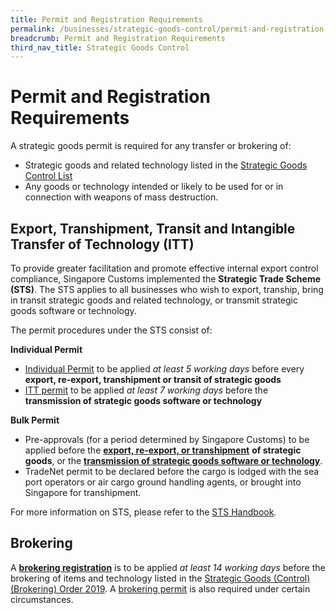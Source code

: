 ```yaml
---
title: Permit and Registration Requirements
permalink: /businesses/strategic-goods-control/permit-and-registration-requirements
breadcrumb: Permit and Registration Requirements
third_nav_title: Strategic Goods Control
---
```


# Permit and Registration Requirements

A strategic goods permit is required for any transfer or brokering of:

-   Strategic goods and related technology listed in the [Strategic Goods Control List](https://www.customs.gov.sg/businesses/strategic-goods-control/strategic-goods-control-list)
-   Any goods or technology intended or likely to be used for or in connection with weapons of mass destruction.

## Export, Transhipment, Transit and Intangible Transfer of Technology (ITT)

To provide greater facilitation and promote effective internal export control compliance, Singapore Customs implemented the  **Strategic Trade Scheme (STS)**. The STS applies to all businesses who wish to export, tranship, bring in transit strategic goods and related technology, or transmit strategic goods software or technology.

The permit procedures under the STS consist of:

**Individual Permit**

-   [Individual Permit](https://www.customs.gov.sg/businesses/strategic-goods-control/permit-and-registration-requirements/individual-permit-export-transhipment-and-transit)  to be applied  _at least 5 working days_  before every  **export, re-export, transhipment or transit of strategic goods**
-   [ITT permit](https://www.customs.gov.sg/businesses/strategic-goods-control/permit-and-registration-requirements/intangible-transfer-of-technology-itt)  to be applied  _at least 7 working days_  before the  **transmission of strategic goods software or technology**

**Bulk Permit**

-   Pre-approvals (for a period determined by Singapore Customs) to be applied before the  **[export, re-export, or transhipment](https://www.customs.gov.sg/businesses/strategic-goods-control/permit-and-registration-requirements/bulk-permit-export-transhipment-and-intangible-transfer-of-technology)** **of strategic goods**, or the  **[transmission of strategic goods software or technology](https://www.customs.gov.sg/businesses/strategic-goods-control/permit-and-registration-requirements/intangible-transfer-of-technology-itt)**.
-   TradeNet permit to be declared before the cargo is lodged with the sea port operators or air cargo ground handling agents, or brought into Singapore for transhipment.

For more information on STS, please refer to the [STS Handbook](https://www.customs.gov.sg/-/media/strategic-trade-scheme-handbook-updated-1-oct-2019.pdf?la=en&hash=B422E1A2CFBEAEB2EA4CE84E56113FD240CFBCBA).

## Brokering

A  **[brokering registration](https://www.customs.gov.sg/businesses/strategic-goods-control/permit-and-registration-requirements/brokering)** is to be applied _at least 14 working days_  before the brokering of items and technology listed in the  [Strategic Goods (Control) (Brokering) Order 2019](https://sso.agc.gov.sg/SL/SGCA2002-S534-2019?DocDate=20190801=20190801). A  [brokering permit](https://www.customs.gov.sg/businesses/strategic-goods-control/permit-and-registration-requirements/brokering#applying)  is also required under certain circumstances.
